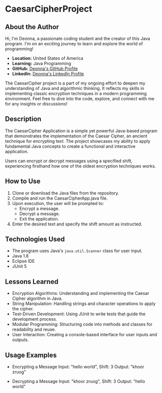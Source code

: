 # CaesarCipherProject

## About the Author
Hi, I'm Deonna, a passionate coding student and the creator of this Java program. I'm on an exciting journey to learn and explore the world of programming!

- **Location:** United States of America
- **Learning:** Java Programming
- **GitHub:** [Deonna's GitHub Profile](https://github.com/Deonnaa)
- **LinkedIn:** [Deonna's LinkedIn Profile](https://www.linkedin.com/in/deonnaaponte/)

The CaesarCipher project is a part of my ongoing effort to deepen my understanding of Java and algorithmic thinking. It reflects my skills in implementing classic encryption techniques in a modern programming environment. Feel free to dive into the code, explore, and connect with me for any insights or discussions!

## Description
The CaesarCipher Application is a simple yet powerful Java-based program that demonstrates the implementation of the Caesar Cipher, an ancient technique for encrypting text. The project showcases my ability to apply fundamental Java concepts to create a functional and interactive application.

Users can encrypt or decrypt messages using a specified shift, experiencing firsthand how one of the oldest encryption techniques works.

## How to Use
1. Clone or download the Java files from the repository.
2. Compile and run the CaesarCipherApp.java file.
3. Upon execution, the user will be prompted to:
	- Encrypt a message.
	- Decrypt a message. 
	- Exit the application.
4. Enter the desired text and specify the shift amount as instructed.

## Technologies Used
- The program uses Java's `java.util.Scanner` class for user input.
- Java 1.8
- Eclipse IDE
- JUnit 5

## Lessons Learned
- Encryption Algorithms: Understanding and implementing the Caesar Cipher algorithm in Java.
- String Manipulation: Handling strings and character operations to apply the cipher.
- Test-Driven Development: Using JUnit to write tests that guide the development process.
- Modular Programming: Structuring code into methods and classes for readability and reuse.
- User Interaction: Creating a console-based interface for user inputs and outputs.


## Usage Examples
- Encrypting a Message
Input: "hello world", Shift: 3
Output: "khoor zruog"

- Decrypting a Message
Input: "khoor zruog", Shift: 3
Output: "hello world"